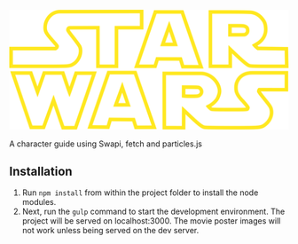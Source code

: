 ![](https://github.com/shadiaali/Ali_S_Starwars/blob/master/images/logo.svg)

A character guide using Swapi, fetch and particles.js

## Installation

1. Run `npm install` from within the project folder to install the node modules.
2. Next, run the `gulp` command to start the development environment. The project will be served on localhost:3000. The movie poster images will not work unless being served on the dev server.
